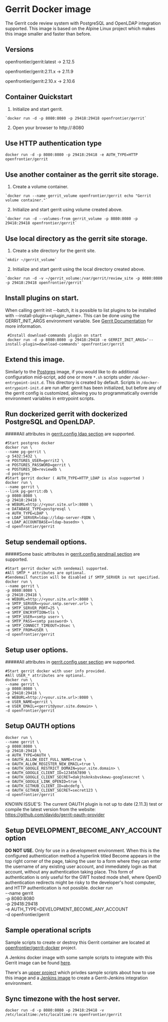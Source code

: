 # Gerrit Docker image
 The Gerrit code review system with PostgreSQL and OpenLDAP integration supported.
 This image is based on the Alpine Linux project which makes this image smaller and faster than before.

## Versions
 openfrontier/gerrit:latest -> 2.12.5

 openfrontier/gerrit:2.11.x -> 2.11.9

 openfrontier/gerrit:2.10.x -> 2.10.6

## Container Quickstart
  1. Initialize and start gerrit.

    `docker run -d -p 8080:8080 -p 29418:29418 openfrontier/gerrit`

  2. Open your browser to http://<docker host url>:8080

## Use HTTP authentication type
    docker run -d -p 8080:8080 -p 29418:29418 -e AUTH_TYPE=HTTP openfrontier/gerrit

## Use another container as the gerrit site storage.
  1. Create a volume container.

    `docker run --name gerrit_volume openfrontier/gerrit echo "Gerrit volume container."`

  2. Initialize and start gerrit using volume created above.

    `docker run -d --volumes-from gerrit_volume -p 8080:8080 -p 29418:29418 openfrontier/gerrit`

## Use local directory as the gerrit site storage.
  1. Create a site directory for the gerrit site.

    `mkdir ~/gerrit_volume`

  2. Initialize and start gerrit using the local directory created above.

    `docker run -d -v ~/gerrit_volume:/var/gerrit/review_site -p 8080:8080 -p 29418:29418 openfrontier/gerrit`

## Install plugins on start.
  When calling gerrit init --batch, it is possible to list plugins to be installed with --install-plugin=<plugin_name>. This can be done using the GERRIT_INIT_ARGS environment variable. See [Gerrit Documentation](https://gerrit-review.googlesource.com/Documentation/pgm-init.html) for more information.

     #Install download-commands plugin on start
     docker run -d -p 8080:8080 -p 29418:29418 -e GERRIT_INIT_ARGS='--install-plugin=download-commands' openfrontier/gerrit

## Extend this image.
  Similarly to the [Postgres](https://hub.docker.com/_/postgres/) image, if you would like to do additional configuration mid-script, add one or more
  `*.sh` scripts under `/docker-entrypoint-init.d`. This directory is created by default. Scripts in `/docker-entrypoint-init.d` are run after gerrit
  has been initialized, but before any of the gerrit config is customized, allowing you to programmatically override environment variables in entrypoint
  scripts.

## Run dockerized gerrit with dockerized PostgreSQL and OpenLDAP.
#####All attributes in [gerrit.config ldap section](https://gerrit-review.googlesource.com/Documentation/config-gerrit.html#ldap) are supported.

    #Start postgres docker
    docker run \
    --name pg-gerrit \
    -p 5432:5432 \
    -e POSTGRES_USER=gerrit2 \
    -e POSTGRES_PASSWORD=gerrit \
    -e POSTGRES_DB=reviewdb \
    -d postgres
    #Start gerrit docker ( AUTH_TYPE=HTTP_LDAP is also supported )
    docker run \
    --name gerrit \
    --link pg-gerrit:db \
    -p 8080:8080 \
    -p 29418:29418 \
    -e WEBURL=http://<your.site.url>:8080 \
    -e DATABASE_TYPE=postgresql \
    -e AUTH_TYPE=LDAP \
    -e LDAP_SERVER=ldap://ldap-server-FQDN \
    -e LDAP_ACCOUNTBASE=<ldap-basedn> \
    -d openfrontier/gerrit

## Setup sendemail options.
#####Some basic attributes in [gerrit.config sendmail section](https://gerrit-review.googlesource.com/Documentation/config-gerrit.html#sendemail) are supported.

    #Start gerrit docker with sendemail supported.
    #All SMTP_* attributes are optional.
    #Sendemail function will be disabled if SMTP_SERVER is not specified.
    docker run \
    --name gerrit \
    -p 8080:8080 \
    -p 29418:29418 \
    -e WEBURL=http://<your.site.url>:8080 \
    -e SMTP_SERVER=<your.smtp.server.url> \
    -e SMTP_SERVER_PORT=25 \
    -e SMTP_ENCRYPTION=tls \
    -e SMTP_USER=<smtp user> \
    -e SMTP_PASS=<smtp password> \
    -e SMTP_CONNECT_TIMEOUT=10sec \
    -e SMTP_FROM=USER \
    -d openfrontier/gerrit

## Setup user options.
#####All attributes in [gerrit.config user section](https://gerrit-review.googlesource.com/Documentation/config-gerrit.html#user) are supported.

    #Start gerrit docker with user info provided.
    #All USER_* attributes are optional.
    docker run \
    --name gerrit \
    -p 8080:8080 \
    -p 29418:29418 \
    -e WEBURL=http://<your.site.url>:8080 \
    -e USER_NAME=gerrit \
    -e USER_EMAIL=<gerrit@your.site.domain> \
    -d openfrontier/gerrit

## Setup OAUTH options
    docker run \
    --name gerrit \
    -p 8080:8080 \
    -p 29418:29418 \
    -e AUTH_TYPE=OAUTH \
    -e OAUTH_ALLOW_EDIT_FULL_NAME=true \
    -e OAUTH_ALLOW_REGISTER_NEW_EMAIL=true \
    -e OAUTH_GOOGLE_RESTRICT_DOMAIN=your.site.domain> \
    -e OAUTH_GOOGLE_CLIENT_ID=1234567890 \
    -e OAUTH_GOOGLE_CLIENT_SECRET=dakjhsknksbvskewu-googlesecret \
    -e OAUTH_GOOGLE_LINK_OPENID=true \
    -e OAUTH_GITHUB_CLIENT_ID=abcdefg \
    -e OAUTH_GITHUB_CLIENT_SECRET=secret123 \
    -d openfrontier/gerrit

KNOWN ISSUE'S: The current OAUTH plugin is not up to date (2.11.3) test or compile the latest version from the website: https://github.com/davido/gerrit-oauth-provider

## Setup DEVELOPMENT_BECOME_ANY_ACCOUNT option
**DO NOT USE.** Only for use in a development environment.
When this is the configured authentication method a hyperlink titled Become appears in the top right corner of the page, taking the user to a form where they can enter the username of any existing user account, and immediately login as that account, without any authentication taking place. This form of authentication is only useful for the GWT hosted mode shell, where OpenID authentication redirects might be risky to the developer's host computer, and HTTP authentication is not possible.
    docker run \
    --name gerrit \
    -p 8080:8080 \
    -p 29418:29418 \
    -e AUTH_TYPE=DEVELOPMENT_BECOME_ANY_ACCOUNT \
    -d openfrontier/gerrit

## Sample operational scripts
   Sample scripts to create or destroy this Gerrit container are located at [openfrontier/gerrit-docker](https://github.com/openfrontier/gerrit-docker) project.

   A Jenkins docker image with some sample scripts to integrate with this Gerrit image can be found [here](https://registry.hub.docker.com/u/openfrontier/jenkins/).

   There's an [upper project](https://github.com/openfrontier/ci) which privdes sample scripts about how to use this image and a [Jenkins image](https://registry.hub.docker.com/u/openfrontier/jenkins/) to create a Gerrit-Jenkins integration environment.

## Sync timezone with the host server. 
   `docker run -d -p 8080:8080 -p 29418:29418 -v /etc/localtime:/etc/localtime:ro openfrontier/gerrit`

